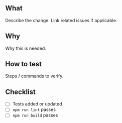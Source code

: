 ## What


Describe the change. Link related issues if applicable.


## Why


Why this is needed.


## How to test


Steps / commands to verify.


## Checklist


- [ ] Tests added or updated
- [ ] `npm run lint` passes
- [ ] `npm run build` passes